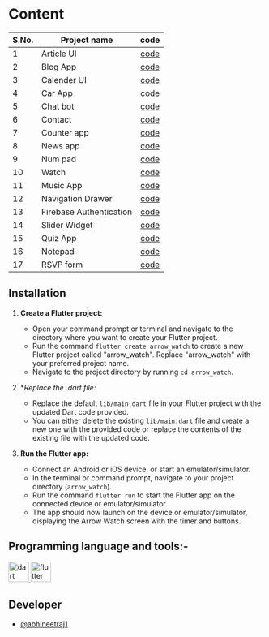 # Content

| S.No. | Project name | code |
|--|----|:---:|
| 1 | Article UI | [code](ArticleUI.dart) |
| 2 | Blog App | [code](BlogApp.dart) |
| 3 | Calender UI | [code](CalenderUI.dart) |
| 4 | Car App | [code](CarApp.dart) |
| 5 | Chat bot | [code](ChatBotUI.dart) |
| 6 | Contact | [code](ContactApp.dart) |
| 7 | Counter app | [code](CounterApp.dart) |
| 8 | News app | [code](NewsApp.dart) |
| 9 | Num pad | [code](NumPad.dart) |
| 10 | Watch | [code](Watch.dart) |
| 11 | Music App | [code](MusicAppUI.dart) |
| 12 | Navigation Drawer | [code](NavigationDrawerUI.dart) |
| 13 | Firebase Authentication | [code](FirebaseAuth.dart) |
| 14 | Slider Widget | [code](SliderWidget.dart) |
| 15 | Quiz App | [code](QuizApp.dart) |
| 16 | Notepad | [code](Notepad.dart) |
| 17 | RSVP form | [code](RSVPForm.dart) |

## Installation

1. **Create a Flutter project:**
   - Open your command prompt or terminal and navigate to the directory where you want to create your Flutter project.
   - Run the command `flutter create arrow_watch` to create a new Flutter project called "arrow_watch". Replace "arrow_watch" with your preferred project name.
   - Navigate to the project directory by running `cd arrow_watch`.

2. **Replace the *.dart file:**
   - Replace the default `lib/main.dart` file in your Flutter project with the updated Dart code provided.
   - You can either delete the existing `lib/main.dart` file and create a new one with the provided code or replace the contents of the existing file with the updated code.

3. **Run the Flutter app:**
   - Connect an Android or iOS device, or start an emulator/simulator.
   - In the terminal or command prompt, navigate to your project directory (`arrow_watch`).
   - Run the command `flutter run` to start the Flutter app on the connected device or emulator/simulator.
   - The app should now launch on the device or emulator/simulator, displaying the Arrow Watch screen with the timer and buttons.


## Programming language and tools:-
<a href="https://dart.dev" target="_blank" rel="noreferrer"> <img src="https://www.vectorlogo.zone/logos/dartlang/dartlang-icon.svg" alt="dart" width="40" height="40"/> </a> 
<a href="https://flutter.dev" target="_blank" rel="noreferrer"> <img src="https://cdn.iconscout.com/icon/free/png-256/free-flutter-2752187-2285004.png" alt="flutter" width="40" height="40"/> </a> 


## Developer
*	[@abhineetraj1](https://github.com/abhineetraj1)
